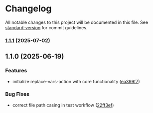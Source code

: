 # Changelog

All notable changes to this project will be documented in this file. See [standard-version](https://github.com/conventional-changelog/standard-version) for commit guidelines.

### [1.1.1](https://github.com/Somasundar-Projects/replace-vars-action/compare/v1.1.0...v1.1.1) (2025-07-02)

## 1.1.0 (2025-06-19)


### Features

* initialize replace-vars-action with core functionality ([ea399f7](https://github.com/Somasundar-Projects/replace-vars-action/commit/ea399f7c4e864ba46eb7c629f0a915574ca7c67a))


### Bug Fixes

* correct file path casing in test workflow ([22ff3ef](https://github.com/Somasundar-Projects/replace-vars-action/commit/22ff3ef987d806e1574e16435ea0c084c873fc2e))
